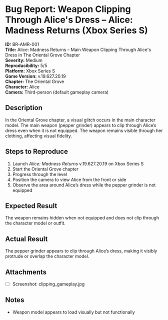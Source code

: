 # Bug Report: Weapon Clipping Through Alice's Dress – Alice: Madness Returns (Xbox Series S)

**ID:** BR-AMR-001  
**Title:** Alice: Madness Returns – Main Weapon Clipping Through Alice's Dress in The Oriental Grove Chapter  
**Severity:** Medium  
**Reproducibility:** 5/5  
**Platform:** Xbox Series S  
**Game Version:** v.19.627.20.19  
**Chapter:** The Oriental Grove  
**Character:** Alice  
**Camera:** Third-person (default gameplay camera)

## Description

In the Oriental Grove chapter, a visual glitch occurs in the main character model. The main weapon (pepper grinder) appears to clip through Alice’s dress even when it is not equipped. The weapon remains visible through her clothing, affecting visual fidelity.


## Steps to Reproduce

1. Launch *Alice: Madness Returns* v.19.627.20.19 on Xbox Series S  
2. Start the Oriental Grove chapter  
3. Progress through the level  
4. Position the camera to view Alice from the front or side  
5. Observe the area around Alice’s dress while the pepper grinder is not equipped

## Expected Result

The weapon remains hidden when not equipped and does not clip through the character model or outfit.

## Actual Result

The pepper grinder appears to clip through Alice’s dress, making it visibly protrude or overlap the character model.

## Attachments

- [ ] Screenshot: clipping_gameplay.jpg  

## Notes

- Weapon model appears to load visually but not functionally

